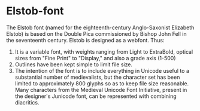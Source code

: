 # Elstob-font
The Elstob font (named for the eighteenth-century Anglo-Saxonist Elizabeth Elstob) is based on the Double Pica commissioned by Bishop John Fell in the seventeenth century. Elstob is designed as a webfont. Thus:
1. It is a variable font, with weights ranging from Light to ExtraBold, optical sizes from "Fine Print" to "Display," and also a grade axis (1-500)
2. Outlines have been kept simple to limit file size.
4. The intention of the font is to include everything in Unicode useful to a substantial number of medievalists, but the character set has been limited to approximately 800 glyphs so as to keep file size reasonable. Many characters from the Medieval Unicode Font Initiative, present in the designer's Junicode font, can be represented with combining diacritics.
